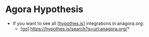 # Agora Hypothesis

- If you want to see all [[hypothes.is]] integrations in anagora.org: 
  - [[go]] https://hypothes.is/search?q=url:anagora.org/*




[//begin]: # "Autogenerated link references for markdown compatibility"
[hypothes.is]: hypothesis "Hypothesis"
[go]: go "Go"
[//end]: # "Autogenerated link references"